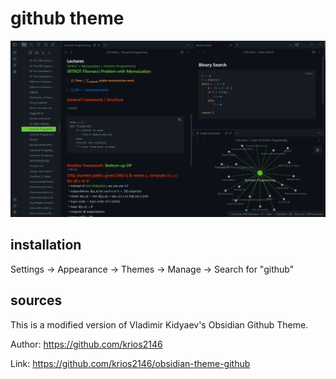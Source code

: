 # github theme

![](thumbnail.png)

## installation

Settings -> Appearance -> Themes -> Manage -> Search for "github"

## sources

This is a modified version of Vladimir Kidyaev's Obsidian Github Theme.

Author: https://github.com/krios2146

Link: https://github.com/krios2146/obsidian-theme-github
